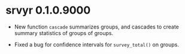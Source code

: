 # srvyr 0.1.0.9000

* New function `cascade` summarizes groups, and cascades to create
  summary statistics of groups of groups.

* Fixed a bug for confidence intervals for `survey_total()` on groups.
